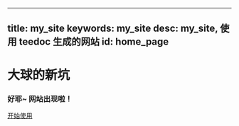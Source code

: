 
---
title: my_site
keywords: my_site
desc: my_site, 使用 teedoc 生成的网站
id: home_page
---




<div>
    <h1><span>大球的新坑</span></h1>
    <h3>好耶~ 网站出现啦！</h3>
</div>
<div id="big_btn_wrapper">
    <div class="big_btn">
        <a href="/get_started/zh/">开始使用</a>
    </div>
</div>

